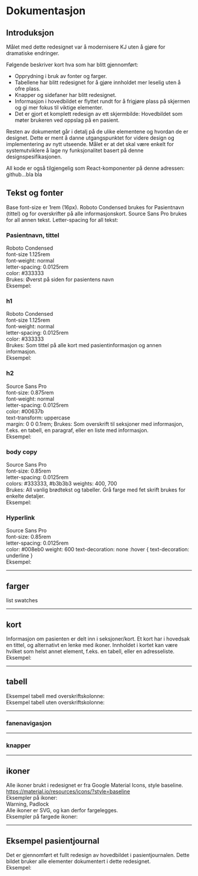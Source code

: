 # Dokumentasjon

## Introduksjon

Målet med dette redesignet var å modernisere KJ uten å gjøre for dramatiske endringer.

Følgende beskriver kort hva som har blitt gjennomført:

- Opprydning i bruk av fonter og farger.
- Tabellene har blitt redesignet for å gjøre innholdet mer leselig uten å ofre plass.
- Knapper og sidefaner har blitt redesignet.
- Informasjon i hovedbildet er flyttet rundt for å frigjøre plass på skjermen og gi mer fokus til viktige elementer.
- Det er gjort et komplett redesign av ett skjermbilde: Hovedbildet som møter brukeren ved oppslag på en pasient.

Resten av dokumentet går i detalj på de ulike elementene og hvordan de er designet. Dette er ment å danne utgangspunktet for videre design og implementering av nytt utseende. Målet er at det skal være enkelt for systemutviklere å lage ny funksjonalitet basert på denne designspesifikasjonen.

All kode er også tilgjengelig som React-komponenter på denne adressen: github...bla bla

## Tekst og fonter

Base font-size er 1rem (16px). Roboto Condensed brukes for Pasientnavn (tittel) og for overskrifter på alle informasjonskort. Source Sans Pro brukes for all annen tekst.
Letter-spacing for all tekst:

### Pasientnavn, tittel

Roboto Condensed  
font-size 1.125rem  
font-weight: normal  
letter-spacing: 0.0125rem  
color: #333333  
Brukes: Øverst på siden for pasientens navn  
Eksempel:

### h1

Roboto Condensed  
font-size 1.125rem  
font-weight: normal  
letter-spacing: 0.0125rem  
color: #333333  
Brukes: Som tittel på alle kort med pasientinformasjon og annen informasjon.  
Eksempel:

### h2

Source Sans Pro  
font-size: 0.875rem  
font-weight: normal  
letter-spacing: 0.0125rem  
color: #00637b  
text-transform: uppercase  
margin: 0 0 0.1rem;
Brukes: Som overskrift til seksjoner med informasjon, f.eks. en tabell, en paragraf, eller en liste med informasjon.  
Eksempel:

### body copy

Source Sans Pro  
font-size: 0.85rem  
letter-spacing: 0.0125rem  
colors: #333333, #b3b3b3
weights: 400, 700  
Brukes: All vanlig brødtekst og tabeller. Grå farge med fet skrift brukes for enkelte detaljer.  
Eksempel:

### Hyperlink

Source Sans Pro  
font-size: 0.85rem  
letter-spacing: 0.0125rem  
color: #008eb0
weight: 600
text-decoration: none
:hover {
text-decoration: underline
}  
Eksempel:

---

## farger

list swatches

---

## kort

Informasjon om pasienten er delt inn i seksjoner/kort. Et kort har i hovedsak en tittel, og alternativt en lenke med ikoner. Innholdet i kortet kan være hvilket som helst annet element, f.eks. en tabell, eller en adresseliste.  
Eksempel:

---

## tabell

Eksempel tabell med overskriftskolonne:  
Eksempel tabell uten overskriftskolonne:

---

### fanenavigasjon

---

### knapper

---

## ikoner

Alle ikoner brukt i redesignet er fra Google Material Icons, style baseline.
https://material.io/resources/icons/?style=baseline  
Eksempler på ikoner:  
Warning, Padlock  
Alle ikoner er SVG, og kan derfor fargelegges.  
Eksempler på fargede ikoner:

---

## Eksempel pasientjournal

Det er gjennomført et fullt redesign av hovedbildet i pasientjournalen. Dette bildet bruker alle elementer dokumentert i dette redesignet.  
Eksempel:
